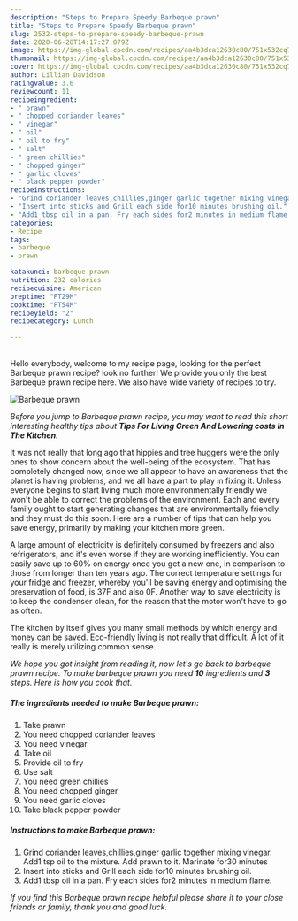 ```yaml
---
description: "Steps to Prepare Speedy Barbeque prawn"
title: "Steps to Prepare Speedy Barbeque prawn"
slug: 2532-steps-to-prepare-speedy-barbeque-prawn
date: 2020-06-28T14:17:27.079Z
image: https://img-global.cpcdn.com/recipes/aa4b3dca12630c80/751x532cq70/barbeque-prawn-recipe-main-photo.jpg
thumbnail: https://img-global.cpcdn.com/recipes/aa4b3dca12630c80/751x532cq70/barbeque-prawn-recipe-main-photo.jpg
cover: https://img-global.cpcdn.com/recipes/aa4b3dca12630c80/751x532cq70/barbeque-prawn-recipe-main-photo.jpg
author: Lillian Davidson
ratingvalue: 3.6
reviewcount: 11
recipeingredient:
- " prawn"
- " chopped coriander leaves"
- " vinegar"
- " oil"
- " oil to fry"
- " salt"
- " green chillies"
- " chopped ginger"
- " garlic cloves"
- " black pepper powder"
recipeinstructions:
- "Grind coriander leaves,chillies,ginger garlic together mixing vinegar. Add1 tsp oil to the mixture. Add prawn to it. Marinate for30 minutes"
- "Insert into sticks and Grill each side for10 minutes brushing oil."
- "Add1 tbsp oil in a pan. Fry each sides for2 minutes in medium flame."
categories:
- Recipe
tags:
- barbeque
- prawn

katakunci: barbeque prawn 
nutrition: 232 calories
recipecuisine: American
preptime: "PT29M"
cooktime: "PT54M"
recipeyield: "2"
recipecategory: Lunch

---
```

<br>
Hello everybody, welcome to my recipe page, looking for the perfect Barbeque prawn recipe? look no further! We provide you only the best Barbeque prawn recipe here. We also have wide variety of recipes to try.
<br>


![Barbeque prawn](https://img-global.cpcdn.com/recipes/aa4b3dca12630c80/751x532cq70/barbeque-prawn-recipe-main-photo.jpg)

<i>Before you jump to Barbeque prawn recipe, you may want to read this short interesting healthy tips about 
<strong>Tips For Living Green And Lowering costs In The Kitchen</strong>.</i>
</br>

It was not really that long ago that hippies and tree huggers were the only ones to show concern about the well-being of the ecosystem. That has completely changed now, since we all appear to have an awareness that the planet is having problems, and we all have a part to play in fixing it. Unless everyone begins to start living much more environmentally friendly we won't be able to correct the problems of the environment. Each and every family ought to start generating changes that are environmentally friendly and they must do this soon. Here are a number of tips that can help you save energy, primarily by making your kitchen more green.

A large amount of electricity is definitely consumed by freezers and also refrigerators, and it's even worse if they are working inefficiently. You can easily save up to 60% on energy once you get a new one, in comparison to those from longer than ten years ago. The correct temperature settings for your fridge and freezer, whereby you'll be saving energy and optimising the preservation of food, is 37F and also 0F. Another way to save electricity is to keep the condenser clean, for the reason that the motor won't have to go as often.

The kitchen by itself gives you many small methods by which energy and money can be saved. Eco-friendly living is not really that difficult. A lot of it really is merely utilizing common sense.


<i>We hope you got insight from reading it, now let's go back to barbeque prawn recipe. To make barbeque prawn you need <strong>10</strong> ingredients and <strong>3</strong> steps. Here is how you cook that.
</i>

##### The ingredients needed to make Barbeque prawn:

1. Take  prawn
1. You need  chopped coriander leaves
1. You need  vinegar
1. Take  oil
1. Provide  oil to fry
1. Use  salt
1. You need  green chillies
1. You need  chopped ginger
1. You need  garlic cloves
1. Take  black pepper powder


##### Instructions to make Barbeque prawn:

1. Grind coriander leaves,chillies,ginger garlic together mixing vinegar. Add1 tsp oil to the mixture. Add prawn to it. Marinate for30 minutes
1. Insert into sticks and Grill each side for10 minutes brushing oil.
1. Add1 tbsp oil in a pan. Fry each sides for2 minutes in medium flame.


<i>If you find this Barbeque prawn recipe helpful please share it to your close friends or family, thank you and good luck.</i>
